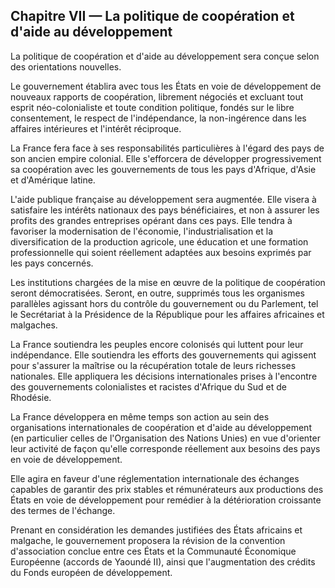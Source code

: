 ## Chapitre VII — La politique de coopération et d'aide au développement

La politique de coopération et d'aide au développement sera conçue selon des
orientations nouvelles.

Le gouvernement établira avec tous les États en voie de développement de
nouveaux rapports de coopération, librement négociés et excluant tout esprit
néo-colonialiste et toute condition politique, fondés sur le libre
consentement, le respect de l'indépendance, la non-ingérence dans les affaires
intérieures et l'intérêt réciproque.

La France fera face à ses responsabilités particulières à l'égard des pays de
son ancien empire colonial. Elle s'efforcera de développer progressivement sa
coopération avec les gouvernements de tous les pays d'Afrique, d'Asie et
d'Amérique latine.

L'aide publique française au développement sera augmentée. Elle visera à
satisfaire les intérêts nationaux des pays bénéficiaires, et non à assurer les
profits des grandes entreprises opérant dans ces pays. Elle tendra à favoriser
la modernisation de l'économie, l'industrialisation et la diversification de
la production agricole, une éducation et une formation professionnelle qui
soient réellement adaptées aux besoins exprimés par les pays concernés.

Les institutions chargées de la mise en œuvre de la politique de coopération
seront démocratisées. Seront, en outre, supprimés tous les organismes
parallèles agissant hors du contrôle du gouvernement ou du Parlement, tel le
Secrétariat à la Présidence de la République pour les affaires africaines et
malgaches.

La France soutiendra les peuples encore colonisés qui luttent pour leur
indépendance. Elle soutiendra les efforts des gouvernements qui agissent pour
s'assurer la maîtrise ou la récupération totale de leurs richesses
nationales. Elle appliquera les décisions internationales prises à l'encontre
des gouvernements colonialistes et racistes d'Afrique du Sud et de Rhodésie.

La France développera en même temps son action au sein des organisations
internationales de coopération et d'aide au développement (en particulier
celles de l'Organisation des Nations Unies) en vue d'orienter leur activité de
façon qu'elle corresponde réellement aux besoins des pays en voie de
développement.

Elle agira en faveur d'une réglementation internationale des échanges capables
de garantir des prix stables et rémunérateurs aux productions des États en
voie de développement pour remédier à la détérioration croissante des termes
de l'échange.

Prenant en considération les demandes justifiées des États africains et
malgache, le gouvernement proposera la révision de la convention d'association
conclue entre ces États et la Communauté Économique Européenne (accords de
Yaoundé II), ainsi que l'augmentation des crédits du Fonds européen de
développement.
